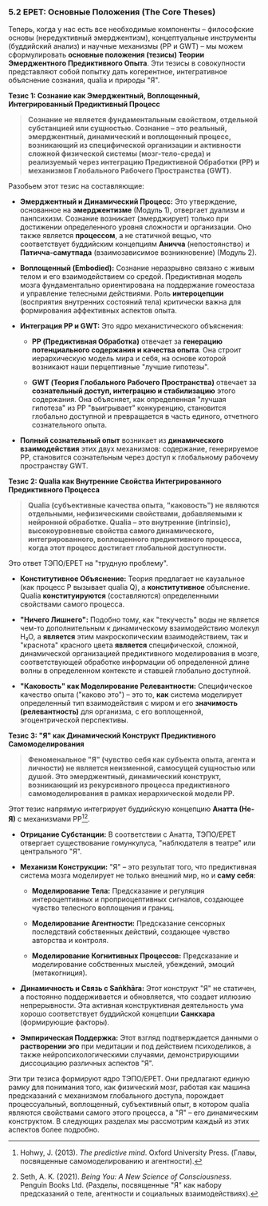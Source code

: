### 5.2 EPET: Основные Положения (The Core Theses)

Теперь, когда у нас есть все необходимые компоненты – философские основы (нередуктивный эмерджентизм), концептуальные инструменты (буддийский анализ) и научные механизмы (PP и GWT) – мы можем сформулировать **основные положения (тезисы) Теории Эмерджентного Предиктивного Опыта**. Эти тезисы в совокупности представляют собой попытку дать когерентное, интегративное объяснение сознания, qualia и природы "Я".

**Тезис 1: Сознание как Эмерджентный, Воплощенный, Интегрированный Предиктивный Процесс**

> **Сознание не является фундаментальным свойством, отдельной субстанцией или сущностью. Сознание – это реальный, эмерджентный, динамический и воплощенный процесс, возникающий из специфической организации и активности сложной физической системы (мозг-тело-среда) и реализуемый через интеграцию Предиктивной Обработки (PP) и механизмов Глобального Рабочего Пространства (GWT).**

Разобьем этот тезис на составляющие:

-   **Эмерджентный и Динамический Процесс:** Это утверждение, основанное на **эмерджентизме** (Модуль 1), отвергает дуализм и панпсихизм. Сознание возникает (эмерджирует) только при достижении определенного уровня сложности и организации. Оно также является **процессом**, а не статичной вещью, что соответствует буддийским концепциям **Аничча** (непостоянство) и **Патичча-самутпада** (взаимозависимое возникновение) (Модуль 2).
    
-   **Воплощенный (Embodied):** Сознание неразрывно связано с живым телом и его взаимодействием со средой. Предиктивная модель мозга фундаментально ориентирована на поддержание гомеостаза и управление телесными действиями. Роль **интероцепции** (восприятия внутренних состояний тела) критически важна для формирования аффективных аспектов опыта.
    
-   **Интеграция PP и GWT:** Это ядро механистического объяснения:
    
    -   **PP (Предиктивная Обработка)** отвечает за **генерацию потенциального содержания и качества опыта**. Она строит иерархическую модель мира и себя, на основе которой возникают наши перцептивные "лучшие гипотезы".
        
    -   **GWT (Теория Глобального Рабочего Пространства)** отвечает за **сознательный доступ, интеграцию и стабилизацию** этого содержания. Она объясняет, как определенная "лучшая гипотеза" из PP "выигрывает" конкуренцию, становится глобально доступной и превращается в часть единого, отчетного сознательного опыта.
        
-   **Полный сознательный опыт** возникает из **динамического взаимодействия** этих двух механизмов: содержание, генерируемое PP, становится сознательным через доступ к глобальному рабочему пространству GWT.
    

**Тезис 2: Qualia как Внутренние Свойства Интегрированного Предиктивного Процесса**

> **Qualia (субъективные качества опыта, "каковость") не являются отдельными, нефизическими свойствами, добавляемыми к нейронной обработке. Qualia – это внутренние (intrinsic), высокоуровневые свойства самого динамического, интегрированного, воплощенного предиктивного процесса, когда этот процесс достигает глобальной доступности.**

Это ответ ТЭПО/EPET на "трудную проблему".

-   **Конститутивное Объяснение:** Теория предлагает не каузальное (как процесс P вызывает qualia Q), а **конститутивное** объяснение. Qualia **конституируются** (составляются) определенными свойствами самого процесса.
    
-   **"Ничего Лишнего":** Подобно тому, как "текучесть" воды не является чем-то дополнительным к динамическому взаимодействию молекул H₂O, а **является** этим макроскопическим взаимодействием, так и "краснота" красного цвета **является** специфической, сложной, динамической организацией предиктивного моделирования в мозге, соответствующей обработке информации об определенной длине волны в определенном контексте и ставшей глобально доступной.
    
-   **"Каковость" как Моделирование Релевантности:** Специфическое качество опыта ("каково это") – это то, **как** система моделирует определенный тип взаимодействия с миром и его **значимость (релевантность)** для организма, с его воплощенной, эгоцентрической перспективы.
    

**Тезис 3: "Я" как Динамический Конструкт Предиктивного Самомоделирования**

> **Феноменальное "Я" (чувство себя как субъекта опыта, агента и личности) не является неизменной, самосущей сущностью или душой. Это эмерджентный, динамический конструкт, возникающий из рекурсивного процесса предиктивного самомоделирования в рамках иерархической модели PP.**

Этот тезис напрямую интегрирует буддийскую концепцию **Анатта (Не-Я)** с механизмами PP[^hohwy_self_pp][^seth_self_pp].

-   **Отрицание Субстанции:** В соответствии с Анатта, ТЭПО/EPET отвергает существование гомункулуса, "наблюдателя в театре" или центрального "Я".
    
-   **Механизм Конструкции:** "Я" – это результат того, что предиктивная система мозга моделирует не только внешний мир, но и **саму себя**:
    
    -   **Моделирование Тела:** Предсказание и регуляция интероцептивных и проприоцептивных сигналов, создающее чувство телесного воплощения и границ.
        
    -   **Моделирование Агентности:** Предсказание сенсорных последствий собственных действий, создающее чувство авторства и контроля.
        
    -   **Моделирование Когнитивных Процессов:** Предсказание и моделирование собственных мыслей, убеждений, эмоций (метакогниция).
        
-   **Динамичность и Связь с Saṅkhāra:** Этот конструкт "Я" не статичен, а постоянно поддерживается и обновляется, что создает иллюзию непрерывности. Эта активная конструктивная деятельность ума хорошо соответствует буддийской концепции **Санкхара** (формирующие факторы).
    
-   **Эмпирическая Поддержка:** Этот взгляд подтверждается данными о **растворении эго** при медитации и под действием психоделиков, а также нейропсихологическими случаями, демонстрирующими диссоциацию различных аспектов "Я".
    

Эти три тезиса формируют ядро ТЭПО/EPET. Они предлагают единую рамку для понимания того, как физический мозг, работая как машина предсказаний с механизмом глобального доступа, порождает процессуальный, воплощенный, субъективный опыт, в котором qualia являются свойствами самого этого процесса, а "Я" – его динамическим конструктом. В следующих разделах мы рассмотрим каждый из этих аспектов более подробно.


[^hohwy_self_pp]: Hohwy, J. (2013). *The predictive mind*. Oxford University Press. (Главы, посвященные самомоделированию и агентности).
[^seth_self_pp]: Seth, A. K. (2021). *Being You: A New Science of Consciousness*. Penguin Books Ltd. (Разделы, посвященные "Я" как набору предсказаний о теле, агентности и социальных взаимодействиях).
